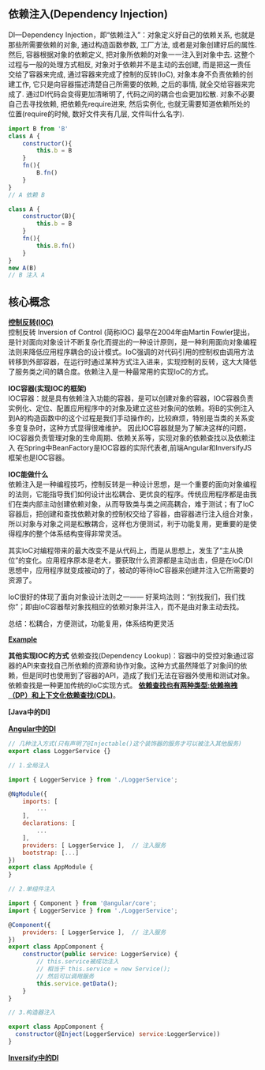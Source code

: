 ## 依赖注入(Dependency Injection)
DI—Dependency Injection，即“依赖注入”：对象定义好自己的依赖关系, 也就是那些所需要依赖的对象, 通过构造函数参数, 工厂方法, 或者是对象创建好后的属性. 然后, 容器根据对象的依赖定义, 把对象所依赖的对象一一注入到对象中去. 这整个过程与一般的处理方式相反, 对象对于依赖并不是主动的去创建, 而是把这一责任交给了容器来完成, 通过容器来完成了控制的反转(IoC), 对象本身不负责依赖的创建工作, 它只是向容器描述清楚自己所需要的依赖, 之后的事情, 就全交给容器来完成了.
通过DI代码会变得更加清晰明了, 代码之间的耦合也会更加松散. 对象不必要自己去寻找依赖, 把依赖先require进来, 然后实例化, 也就无需要知道依赖所处的位置(require的时候, 数好文件夹有几层, 文件叫什么名字).

```javascript
import B from 'B'
class A {
    constructor(){
        this.b = B
    }
    fn(){
        B.fn()
    }
}
// A 依赖 B

class A {
    constructor(B){
        this.b = B
    }
    fn(){
        this.B.fn()
    }
}
new A(B)
// B 注入 A
```

## 核心概念

**[控制反转(IOC)](https://stackoverflow.com/questions/3058/what-is-inversion-of-control)**<br>
控制反转 Inversion of Control (简称IOC) 最早在2004年由Martin Fowler提出，是针对面向对象设计不断复杂化而提出的一种设计原则，是一种利用面向对象编程法则来降低应用程序耦合的设计模式。IoC强调的对代码引用的控制权由调用方法转移到外部容器，在运行时通过某种方式注入进来，实现控制的反转，这大大降低了服务类之间的耦合度。依赖注入是一种最常用的实现IoC的方式。

**IOC容器(实现IOC的框架)**<br>
IOC容器：就是具有依赖注入功能的容器，是可以创建对象的容器，IOC容器负责实例化、定位、配置应用程序中的对象及建立这些对象间的依赖。将B的实例注入到A的构造函数中的这个过程是我们手动操作的，比较麻烦，特别是当类的关系变多变复杂时，这种方式显得很难维护。
因此IOC容器就是为了解决这样的问题，IOC容器负责管理对象的生命周期、依赖关系等，实现对象的依赖查找以及依赖注入
在Spring中BeanFactory是IOC容器的实际代表者,前端Angular和InversifyJS框架也是IOC容器。

**IOC能做什么**<br>
依赖注入是一种编程技巧，控制反转是一种设计思想，是一个重要的面向对象编程的法则，它能指导我们如何设计出松耦合、更优良的程序。传统应用程序都是由我们在类内部主动创建依赖对象，从而导致类与类之间高耦合，难于测试；有了IoC容器后，把创建和查找依赖对象的控制权交给了容器，由容器进行注入组合对象，所以对象与对象之间是松散耦合，这样也方便测试，利于功能复用，更重要的是使得程序的整个体系结构变得非常灵活。

其实IoC对编程带来的最大改变不是从代码上，而是从思想上，发生了“主从换位”的变化。应用程序原本是老大，要获取什么资源都是主动出击，但是在IoC/DI思想中，应用程序就变成被动的了，被动的等待IoC容器来创建并注入它所需要的资源了。

IoC很好的体现了面向对象设计法则之一—— 好莱坞法则：“别找我们，我们找你”；即由IoC容器帮对象找相应的依赖对象并注入，而不是由对象主动去找。

总结：松耦合，方便测试，功能复用，体系结构更灵活

**[Example](https://zhuanlan.zhihu.com/p/33492169)**<br>

**其他实现IOC的方式**
依赖查找(Dependency Lookup)：容器中的受控对象通过容器的API来查找自己所依赖的资源和协作对象。这种方式虽然降低了对象间的依赖，但是同时也使用到了容器的API，造成了我们无法在容器外使用和测试对象。 依赖查找是一种更加传统的IoC实现方式。
**[依赖查找也有两种类型:依赖拖拽（DP）和上下文化依赖查找(CDL)](https://www.cnblogs.com/vince-zww/p/11498605.html)**。


**[Java中的DI]**<br>

**[Angular中的DI](https://www.jianshu.com/p/833deaef0068)**<br>
```javascript
// 几种注入方式(只有声明了@Injectable()这个装饰器的服务才可以被注入其他服务)
export class LoggerService {}

// 1.全局注入

import { LoggerService } from './LoggerService';

@NgModule({
    imports: [
        ...
    ],
    declarations: [
        ...
    ],
    providers: [ LoggerService ],  // 注入服务
    bootstrap: [...]
})
export class AppModule {
}

// 2.单组件注入

import { Component } from '@angular/core'; 
import { LoggerService } from './LoggerService';

@Component({
    providers: [ LoggerService ],  // 注入服务
})
export class AppComponent {
    constructor(public service: LoggerService) {
        // this.service被成功注入
        // 相当于 this.service = new Service(); 
        // 然后可以调用服务
        this.service.getData();
    }
}

// 3.构造器注入

export class AppComponent {
  constructor(@Inject(LoggerService) service:LoggerService))
}

```

**[Inversify中的DI]()**<br>